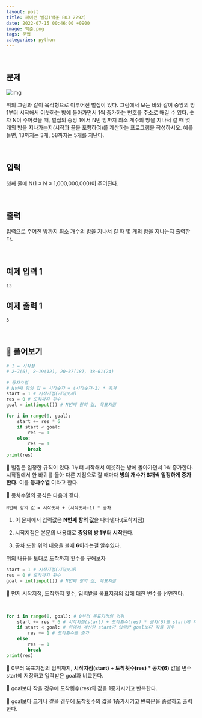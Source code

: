 ```yaml
---
layout: post
title: 파이썬 벌집(백준 BOJ 2292)
date: 2022-07-15 00:46:00 +0900
image: 백준.png
tags: 문법
categories: python
---
```


<br>

## 문제

![img](https://www.acmicpc.net/JudgeOnline/upload/201009/3(2).png)

위의 그림과 같이 육각형으로 이루어진 벌집이 있다. 그림에서 보는 바와 같이 중앙의 방 1부터 시작해서 이웃하는 방에 돌아가면서 1씩 증가하는 번호를 주소로 매길 수 있다. 숫자 N이 주어졌을 때, 벌집의 중앙 1에서 N번 방까지 최소 개수의 방을 지나서 갈 때 몇 개의 방을 지나가는지(시작과 끝을 포함하여)를 계산하는 프로그램을 작성하시오. 예를 들면, 13까지는 3개, 58까지는 5개를 지난다.

<br>

## 입력

첫째 줄에 N(1 ≤ N ≤ 1,000,000,000)이 주어진다.

<br>

## 출력

입력으로 주어진 방까지 최소 개수의 방을 지나서 갈 때 몇 개의 방을 지나는지 출력한다.

<br>

## 예제 입력 1

```
13
```

## 예제 출력 1

```
3
```

<br>

##  📝 풀어보기

``` python
# 1 = 시작점
# 2~7(6), 8~19(12), 20~37(18), 38~61(24)

# 등차수열 
# N번째 항의 값 = 시작숫자 + (시작숫자-1) * 공차
start = 1 # 시작지점(시작숫자)
res = 0 # 도착까지 횟수 
goal = int(input()) # N번째 항의 값, 목표지점

for i in range(0, goal): 
    start += res * 6
    if start < goal:
        res += 1
    else:
        res += 1
        break
print(res)
```

📌 벌집은 일정한 규칙이 있다. 1부터 시작해서 이웃하는 방에 돌아가면서 1씩 증가한다. 시작점에서 한 바퀴를 돌아 다른 지점으로 갈 때마다 **방의 개수가 6개씩 일정하게 증가한다.** 이를 **등차수열** 이라고 한다.

📌 등차수열의 공식은 다음과 같다.

 `N번째 항의 값 = 시작숫자 + (시작숫자-1) * 공차` 

1. 이 문제에서 입력값은 **N번째 항의 값**을 나타낸다.(도착지점)

2. 시작지점은 본문의 내용대로 **중앙의 방 1부터 시작**한다.

3. 공차 또한 위의 내용을 볼때 **6**이라는걸 알수있다.

위의 내용을 토대로 도착까지 횟수를 구해보자

``` python
start = 1 # 시작지점(시작숫자)
res = 0 # 도착까지 횟수 
goal = int(input()) # N번째 항의 값, 목표지점
```

📌 먼저 시작지점, 도착까지 횟수, 입력받을 목표지점의 값에 대한 변수를 선언한다.

<br>

``` python
for i in range(0, goal): # 0부터 목표지점의 범위 
    start += res * 6 # 시작지점(start) + 도착횟수(res) * 공차(6)를 start에 저장
    if start < goal: # 위에서 계산한 start가 입력한 goal보다 작을 경우
        res += 1 # 도착횟수를 증가
    else:
        res += 1
        break
print(res)
```

📌 0부터 목표지점의 범위까지, **시작지점(start) + 도착횟수(res) * 공차(6)** 값을 변수 start에 저장하고 입력받은 goal과 비교한다.

📌 goal보다 작을 경우에 도착횟수(res)의 값을 1증가시키고 반복한다.

📌 goal보다 크거나 같을 경우에 도착횟수의 값을 1증가시키고 반복문을 종료하고 출력한다.

